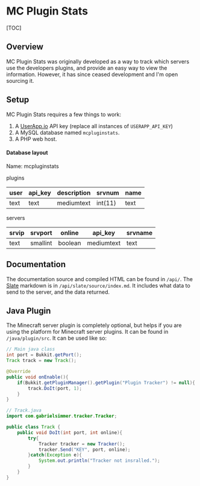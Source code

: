 # MC Plugin Stats
[TOC]
## Overview

MC Plugin Stats was originally developed as a way to track which servers use the developers plugins, and provide an easy way to view the information. However, it has since ceased development and I'm open sourcing it.

## Setup

MC Plugin Stats requires a few things to work:

1. A [UserApp.io](http://userapp.io) API key (replace all instances of `USERAPP_API_KEY`)
2. A MySQL database named `mcpluginstats`.
3. A PHP web host.

#### Database layout

Name: mcpluginstats

plugins

| user | api_key | description | srvnum | name |
|--------|--------|--------|--------|--------|
|text|text|mediumtext|int(11)|text|

servers

| srvip | srvport | online | api_key | srvname |
|--------|--------|--------|--------|--------|
|text|smallint|boolean|mediumtext|text|

## Documentation

The documentation source and compiled HTML can be found in `/api/`. The [Slate](https://github.com/tripit/slate) markdown is in `/api/slate/source/index.md`. It includes what data to send to the server, and the data returned.

## Java Plugin

The Minecraft server plugin is completely optional, but helps if you are using the platform for Minecraft server plugins. It can be found in `/java/plugin/src`. It can be used like so:

```java
// Main java class
int port = Bukkit.getPort();
Track track = new Track();

@Override
public void onEnable(){
	if(Bukkit.getPluginManager().getPlugin("Plugin Tracker") != null){
		track.DoIt(port, 1);
	}
}
```

```java
// Track.java
import com.gabrielsimmer.tracker.Tracker;

public class Track {
	public void DoIt(int port, int online){
		try{
			Tracker tracker = new Tracker();
			tracker.Send("KEY", port, online);
		}catch(Exception e){
			System.out.println("Tracker not insralled.");
		}
	}
}

```